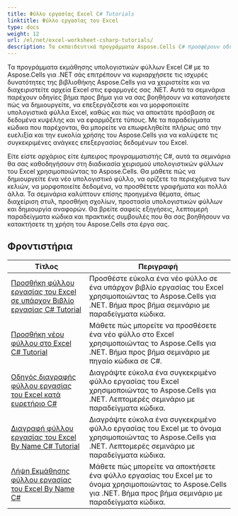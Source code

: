 ```yaml
---
title: Φύλλο εργασίας Excel C# Tutorials
linktitle: Φύλλο εργασίας του Excel
type: docs
weight: 12
url: /el/net/excel-worksheet-csharp-tutorials/
description: Τα εκπαιδευτικά προγράμματα Aspose.Cells C# προσφέρουν οδηγίες βήμα προς βήμα για τον χειρισμό υπολογιστικών φύλλων του Excel με ευκολία και αποτελεσματικότητα.
---
```

Τα προγράμματα εκμάθησης υπολογιστικών φύλλων Excel C# με το Aspose.Cells για .NET σάς επιτρέπουν να κυριαρχήσετε τις ισχυρές δυνατότητες της βιβλιοθήκης Aspose.Cells για να χειριστείτε και να διαχειριστείτε αρχεία Excel στις εφαρμογές σας .NET. Αυτά τα σεμινάρια παρέχουν οδηγίες βήμα προς βήμα για να σας βοηθήσουν να κατανοήσετε πώς να δημιουργείτε, να επεξεργάζεστε και να μορφοποιείτε υπολογιστικά φύλλα Excel, καθώς και πώς να αποκτάτε πρόσβαση σε δεδομένα κυψέλης και να εφαρμόζετε τύπους. Με τα παραδείγματα κώδικα που παρέχονται, θα μπορείτε να επωφεληθείτε πλήρως από την ευελιξία και την ευκολία χρήσης του Aspose.Cells για να καλύψετε τις συγκεκριμένες ανάγκες επεξεργασίας δεδομένων του Excel.

Είτε είστε αρχάριος είτε έμπειρος προγραμματιστής C#, αυτά τα σεμινάρια θα σας καθοδηγήσουν στη διαδικασία χειρισμού υπολογιστικών φύλλων του Excel χρησιμοποιώντας το Aspose.Cells. Θα μάθετε πώς να δημιουργείτε ένα νέο υπολογιστικό φύλλο, να ορίζετε τα περιεχόμενα των κελιών, να μορφοποιείτε δεδομένα, να προσθέτετε γραφήματα και πολλά άλλα. Τα σεμινάρια καλύπτουν επίσης προηγμένα θέματα, όπως διαχείριση στυλ, προσθήκη σχολίων, προστασία υπολογιστικών φύλλων και δημιουργία αναφορών. Θα βρείτε σαφείς εξηγήσεις, λεπτομερή παραδείγματα κώδικα και πρακτικές συμβουλές που θα σας βοηθήσουν να κατακτήσετε τη χρήση του Aspose.Cells στα έργα σας.

## Φροντιστήρια
| Τίτλος | Περιγραφή |
| --- | --- | 
| [Προσθήκη φύλλου εργασίας του Excel σε υπάρχον Βιβλίο εργασίας C# Tutorial](./add-excel-worksheet-to-existing-workbook-csharp-tutorial/) | Προσθέστε εύκολα ένα νέο φύλλο σε ένα υπάρχον βιβλίο εργασίας του Excel χρησιμοποιώντας το Aspose.Cells για .NET. Βήμα προς βήμα σεμινάριο με παραδείγματα κώδικα. |  
| [Προσθήκη νέου φύλλου στο Excel C# Tutorial](./add-new-sheet-in-excel-csharp-tutorial/) | Μάθετε πώς μπορείτε να προσθέσετε ένα νέο φύλλο στο Excel χρησιμοποιώντας το Aspose.Cells για .NET. Βήμα προς βήμα σεμινάριο με πηγαίο κώδικα σε C#. |  
| [Οδηγός διαγραφής φύλλου εργασίας του Excel κατά ευρετήριο C#](./delete-excel-worksheet-by-index-csharp-tutorial/) | Διαγράψτε εύκολα ένα συγκεκριμένο φύλλο εργασίας του Excel χρησιμοποιώντας το Aspose.Cells για .NET. Λεπτομερές σεμινάριο με παραδείγματα κώδικα. |  
| [Διαγραφή φύλλου εργασίας του Excel By Name C# Tutorial](./delete-excel-worksheet-by-name-csharp-tutorial/) | Διαγράψτε εύκολα ένα συγκεκριμένο φύλλο εργασίας του Excel με το όνομα χρησιμοποιώντας το Aspose.Cells για .NET. Λεπτομερές σεμινάριο με παραδείγματα κώδικα. |  
| [Λήψη Εκμάθησης φύλλου εργασίας του Excel By Name C#](./get-excel-worksheet-by-name-csharp-tutorial/) | Μάθετε πώς μπορείτε να αποκτήσετε ένα φύλλο εργασίας του Excel με το όνομα χρησιμοποιώντας το Aspose.Cells για .NET. Βήμα προς βήμα σεμινάριο με παραδείγματα κώδικα. |  